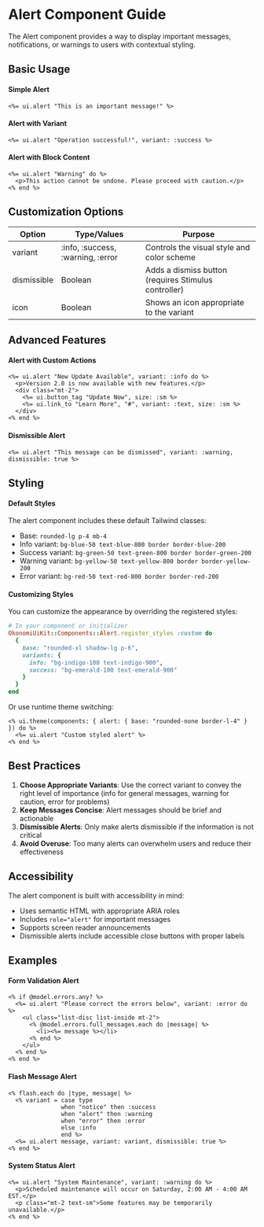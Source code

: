 # Alert Component Guide

The Alert component provides a way to display important messages, notifications, or warnings to users with contextual styling.

## Basic Usage

#### Simple Alert
```erb
<%= ui.alert "This is an important message!" %>
```

#### Alert with Variant
```erb
<%= ui.alert "Operation successful!", variant: :success %>
```

#### Alert with Block Content
```erb
<%= ui.alert "Warning" do %>
  <p>This action cannot be undone. Please proceed with caution.</p>
<% end %>
```

## Customization Options

| Option | Type/Values | Purpose |
|--------|-------------|---------|
| variant | :info, :success, :warning, :error | Controls the visual style and color scheme |
| dismissible | Boolean | Adds a dismiss button (requires Stimulus controller) |
| icon | Boolean | Shows an icon appropriate to the variant |

## Advanced Features

#### Alert with Custom Actions
```erb
<%= ui.alert "New Update Available", variant: :info do %>
  <p>Version 2.0 is now available with new features.</p>
  <div class="mt-2">
    <%= ui.button_tag "Update Now", size: :sm %>
    <%= ui.link_to "Learn More", "#", variant: :text, size: :sm %>
  </div>
<% end %>
```

#### Dismissible Alert
```erb
<%= ui.alert "This message can be dismissed", variant: :warning, dismissible: true %>
```

## Styling

#### Default Styles

The alert component includes these default Tailwind classes:
- Base: `rounded-lg p-4 mb-4`
- Info variant: `bg-blue-50 text-blue-800 border border-blue-200`
- Success variant: `bg-green-50 text-green-800 border border-green-200`
- Warning variant: `bg-yellow-50 text-yellow-800 border border-yellow-200`
- Error variant: `bg-red-50 text-red-800 border border-red-200`

#### Customizing Styles

You can customize the appearance by overriding the registered styles:

```ruby
# In your component or initializer
OkonomiUiKit::Components::Alert.register_styles :custom do
  {
    base: "rounded-xl shadow-lg p-6",
    variants: {
      info: "bg-indigo-100 text-indigo-900",
      success: "bg-emerald-100 text-emerald-900"
    }
  }
end
```

Or use runtime theme switching:

```erb
<% ui.theme(components: { alert: { base: "rounded-none border-l-4" } }) do %>
  <%= ui.alert "Custom styled alert" %>
<% end %>
```

## Best Practices

1. **Choose Appropriate Variants**: Use the correct variant to convey the right level of importance (info for general messages, warning for caution, error for problems)
2. **Keep Messages Concise**: Alert messages should be brief and actionable
3. **Dismissible Alerts**: Only make alerts dismissible if the information is not critical
4. **Avoid Overuse**: Too many alerts can overwhelm users and reduce their effectiveness

## Accessibility

The alert component is built with accessibility in mind:
- Uses semantic HTML with appropriate ARIA roles
- Includes `role="alert"` for important messages
- Supports screen reader announcements
- Dismissible alerts include accessible close buttons with proper labels

## Examples

#### Form Validation Alert
```erb
<% if @model.errors.any? %>
  <%= ui.alert "Please correct the errors below", variant: :error do %>
    <ul class="list-disc list-inside mt-2">
      <% @model.errors.full_messages.each do |message| %>
        <li><%= message %></li>
      <% end %>
    </ul>
  <% end %>
<% end %>
```

#### Flash Message Alert
```erb
<% flash.each do |type, message| %>
  <% variant = case type
               when "notice" then :success
               when "alert" then :warning
               when "error" then :error
               else :info
               end %>
  <%= ui.alert message, variant: variant, dismissible: true %>
<% end %>
```

#### System Status Alert
```erb
<%= ui.alert "System Maintenance", variant: :warning do %>
  <p>Scheduled maintenance will occur on Saturday, 2:00 AM - 4:00 AM EST.</p>
  <p class="mt-2 text-sm">Some features may be temporarily unavailable.</p>
<% end %>
```